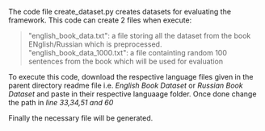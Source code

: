 
The code file create_dataset.py creates datasets for evaluating the framework. 
This code can create 2 files when execute:

> "english_book_data.txt": a file storing all the dataset from the book ENglish/Russian which is preprocessed.  <br>
> "english_book_data_1000.txt": a file containting random 100 sentences from the book which will be used for evaluation


To execute this code, download the respective language files given in the parent directory readme file i.e. *English Book Dataset* or *Russian Book Dataset* and paste in their respective languaage folder. Once done change the path in *line 33,34,51 and 60*

Finally the necessary file will be generated. 